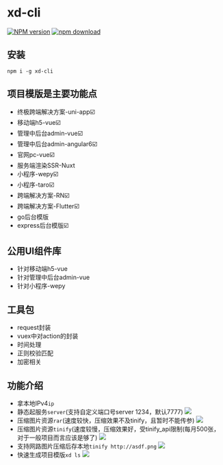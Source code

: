 # xd-cli
[![NPM version](https://img.shields.io/npm/v/xd-cli.svg)](https://www.npmjs.com/package/xd-cli)
[![npm download](https://img.shields.io/npm/dw/xd-cli.svg)](https://www.npmjs.com/package/xd-cli)

## 安装
`npm i -g xd-cli`

## 项目模版是主要功能点
- 终极跨端解决方案-uni-app☑️
- 移动端h5-vue☑️
- 管理中后台admin-vue☑️
- 管理中后台admin-angular6☑️
- 官网pc-vue☑️
- 服务端渲染SSR-Nuxt
- 小程序-wepy☑️
- 小程序-taro☑️
- 跨端解决方案-RN☑️
- 跨端解决方案-Flutter☑️
- go后台模版
- express后台模版☑️

## 公用UI组件库
- 针对移动端h5-vue
- 针对管理中后台admin-vue
- 针对小程序-wepy

## 工具包
- request封装
- vuex中对action的封装
- 时间处理
- 正则校验匹配
- 加密相关

## 功能介绍
- 拿本地IPv4`ip`
- 静态起服务`server`(支持自定义端口号server 1234，默认7777)
  ![](http://pprzrrgk8.bkt.clouddn.com/WechatIMG11.png)
- 压缩图片资源`rar`(速度较快，压缩效果不及tinify，且暂时不能传参)
  ![](http://pprzrrgk8.bkt.clouddn.com/WechatIMG16.png)
- 压缩图片资源`tinify`(速度较慢，压缩效果好，受tinify_api限制(每月500张，对于一般项目而言应该是够了)
  ![](http://pprzrrgk8.bkt.clouddn.com/WechatIMG17.png)
- 支持网路图片压缩后存本地`tinify http://asdf.png`
  ![](http://pprzrrgk8.bkt.clouddn.com/WechatIMG9.png)
- 快速生成项目模版`xd ls`
  ![](http://pprzrrgk8.bkt.clouddn.com/WechatIMG12.png)